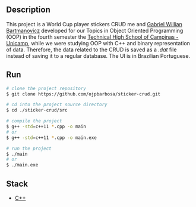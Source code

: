 <h2>Description</h2>
<p>
This project is a World Cup player stickers CRUD me and <a href="https://github.com/obielwb">Gabriel Willian Bartmanovicz</a> developed for our Topics in Object Oriented Programming (OOP) in the fourth semester the <a href="https://wikipedia.org/wiki/Technical_High_School_of_Campinas">Technical High School of Campinas - Unicamp</a>, while we were studying OOP with C++ and binary representation of data. Therefore, the data related to the CRUD is saved as a <i>.dat</i> file instead of saving it to a regular database. The UI is in Brazilian Portuguese.
</p>
<h2>Run</h2>

```bash
# clone the project repository
$ git clone https://github.com/ojpbarbosa/sticker-crud.git

# cd into the project source directory
$ cd ./sticker-crud/src

# compile the project
$ g++ -std=c++11 *.cpp -o main
# or
$ g++ -std=c++11 *.cpp -o main.exe

# run the project
$ ./main
# or
$ ./main.exe

```

<h2>Stack</h2>
<ul>
  <li><a href="https://cplusplus.com/">C++</a></li>
</ul>
</ul>

